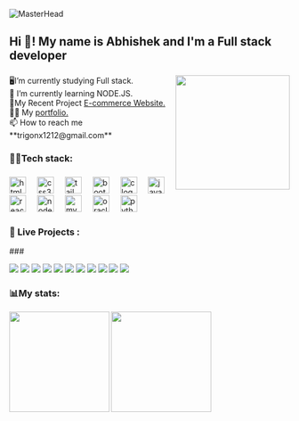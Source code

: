 ![MasterHead](https://cubettech.com/wp-content/uploads/2021/05/WEB-Full-Stack-Developer.jpg)
<h2 align="left">Hi 👋! My name is Abhishek and I'm a Full stack developer</h2>

###

<img align="right" height="205" src="https://miro.medium.com/v2/resize:fit:940/1*CAo2phLhkEynY4Cx8uILpA.png"  />

###

<p align="left">🖥️I’m currently studying Full stack.<br>🌿 I’m currently learning NODE.JS.<br>🔭My Recent Project <a href="https://abhishekx1212.github.io/cobbler/">E-commerce Website.</a><br>👨‍💻 My <a href="https://abhishekx1212.github.io/portfolio-3/">portfolio.</a><br>📫 How to reach me **trigonx1212@gmail.com**</p>

###

<h3 align="left">🧑‍💻Tech stack:</h3>

###

<div align="left">
  <img src="https://img.shields.io/badge/HTML5-E34F26?logo=html5&logoColor=white&style=for-the-badge" height="30" alt="html5 logo"  />
  <img width="12" />
  <img src="https://img.shields.io/badge/CSS3-1572B6?logo=css3&logoColor=white&style=for-the-badge" height="30" alt="css3 logo"  />
  <img width="12" />
  <img src="https://img.shields.io/badge/Tailwind CSS-06B6D4?logo=tailwindcss&logoColor=black&style=for-the-badge" height="30" alt="tailwindcss logo"  />
  <img width="12" />
  <img src="https://img.shields.io/badge/Bootstrap-7952B3?logo=bootstrap&logoColor=white&style=for-the-badge" height="30" alt="bootstrap logo"  />
  <img width="12" />
  <img src="https://img.shields.io/badge/C-A8B9CC?logo=c&logoColor=black&style=for-the-badge" height="30" alt="c logo"  />
  <img width="12" />
  <img src="https://img.shields.io/badge/JavaScript-F7DF1E?logo=javascript&logoColor=black&style=for-the-badge" height="30" alt="javascript logo"  />
  <img width="12" />
  <img src="https://img.shields.io/badge/React-61DAFB?logo=react&logoColor=black&style=for-the-badge" height="30" alt="react logo"  />
  <img width="12" />
  <img src="https://img.shields.io/badge/Node.js-339933?logo=nodedotjs&logoColor=white&style=for-the-badge" height="30" alt="nodejs logo"  />
  <img width="12" />
  <img src="https://img.shields.io/badge/MySQL-4479A1?logo=mysql&logoColor=white&style=for-the-badge" height="30" alt="mysql logo"  />
  <img width="12" />
  <img src="https://img.shields.io/badge/Oracle-F80000?logo=oracle&logoColor=white&style=for-the-badge" height="30" alt="oracle logo"  />
  <img width="12" />
  <img src="https://img.shields.io/badge/Python-3776AB?logo=python&logoColor=white&style=for-the-badge" height="30" alt="python logo"  />
</div>

<h3 align="left">🚀 Live Projects :</h3>
### 

<a target="_blank" href=""><img src="https://img.shields.io/badge/html-HTML5-orange?style=for-the-badge&logo=html5"/></a>
<a target="_blank" href=""><img src="https://img.shields.io/badge/html-React%20Tailwind-blue?style=for-the-badge&logo=html5"/></a>
<a target="_blank" href=""><img src="https://img.shields.io/badge/css-Projects-yellow?style=for-the-badge&logo=css3"/></a>
<a target="_blank" href=""><img src="https://img.shields.io/badge/css-React%20Tailwind-blue?style=for-the-badge&logo=css3"/></a>
<a target="_blank" href=""><img src="https://img.shields.io/badge/jquery-React%20Tailwind-blue?style=for-the-badge&logo=jquery"/></a>
<a target="_blank" href=""><img src="https://img.shields.io/badge/bootstrap-Bootstrap-563D7C?style=for-the-badge&logo=bootstrap"/></a>
<a target="_blank" href=""><img src="https://img.shields.io/badge/bootstrap-CSS3-blue?style=for-the-badge&logo=bootstrap"/></a>
<a target="_blank" href=""><img src="https://img.shields.io/badge/tailwind-CSS3-blue?style=for-the-badge&logo=tailwind"/></a>
<a target="_blank" href=""><img src="https://img.shields.io/badge/javascript-Bootstrap-563D7C?style=for-the-badge&logo=javascript"/></a>
<a target="_blank" href=""><img src="https://img.shields.io/badge/javascript-HTML-orange?style=for-the-badge&logo=javascript"/></a>
<a target="_blank" href=""><img src="https://img.shields.io/badge/dsa-HTML5-orange?style=for-the-badge&logo=dsa"/></a>


###

<h3 align="left">📊My stats:</h3>
<a href="https://github.com/abhishek121205">
  <img height=180em align="left"  src="https://github-readme-stats.vercel.app/api/top-langs?username=abhishek121205&layout=compact&langs_count=8&theme=tokyonight" />
</a> 
<a href="https://github.com/abhishek121205">
  <img height=180em src="https://github-readme-streak-stats.herokuapp.com/?user=abhishek121205&layout=compact&langs_count=8&theme=tokyonight" />
</a> 
